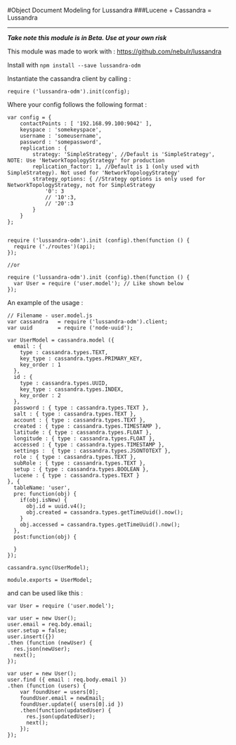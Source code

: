 #Object Document Modeling for Lussandra
###Lucene + Cassandra = Lussandra
_____
___Take note this module is in Beta. Use at your own risk___

This module was made to work with : https://github.com/nebulr/lussandra

Install with `npm install --save lussandra-odm`

Instantiate the cassandra client by calling :

`require ('lussandra-odm').init(config);`

Where your config follows the following format :

```
var config = {
    contactPoints : [ '192.168.99.100:9042' ],
    keyspace : 'somekeyspace',
    username : 'someusername',
    password : 'somepassword',
    replication : {
        strategy: 'SimpleStrategy', //Default is 'SimpleStrategy', NOTE: Use 'NetworkTopologyStrategy' for production
        replication_factor: 1, //Default is 1 (only used with SimpleStrategy). Not used for 'NetworkTopologyStrategy'
        strategy_options: { //Strategy options is only used for NetworkTopologyStrategy, not for SimpleStrategy
            '0': 3
            // '10':3,
            // '20':3
        }
    }
};


require ('lussandra-odm').init (config).then(function () {
  require ('./routes')(api);
});

//or

require ('lussandra-odm').init (config).then(function () {
  var User = require ('user.model'); // Like shown below
});

```

An example of the usage :

```
// Filename - user.model.js
var cassandra   = require ('lussandra-odm').client;
var uuid        = require ('node-uuid');

var UserModel = cassandra.model ({
  email : {
    type : cassandra.types.TEXT,
    key_type : cassandra.types.PRIMARY_KEY,
    key_order : 1
  },
  id : {
    type : cassandra.types.UUID,
    key_type : cassandra.types.INDEX,
    key_order : 2
  },
  password : { type : cassandra.types.TEXT },
  salt : { type : cassandra.types.TEXT },
  account : { type : cassandra.types.TEXT },
  created : { type : cassandra.types.TIMESTAMP },
  latitude : { type : cassandra.types.FLOAT },
  longitude : { type : cassandra.types.FLOAT },
  accessed : { type : cassandra.types.TIMESTAMP },
  settings :  { type : cassandra.types.JSONTOTEXT },
  role : { type : cassandra.types.TEXT },
  subRole : { type : cassandra.types.TEXT },
  setup : { type : cassandra.types.BOOLEAN },
  lucene : { type : cassandra.types.TEXT }
}, {
  tableName: 'user',
  pre: function(obj) {
    if(obj.isNew) {
      obj.id = uuid.v4();
      obj.created = cassandra.types.getTimeUuid().now();
    }
    obj.accessed = cassandra.types.getTimeUuid().now();
  },
  post:function(obj) {

  }
});

cassandra.sync(UserModel);

module.exports = UserModel;
```

and can be used like this :

```
var User = require ('user.model');

var user = new User();
user.email = req.bdy.email;
user.setup = false;
user.insert({})
.then (function (newUser) {
  res.json(newUser);
  next();
});

var user = new User();
user.find ({ email : req.body.email })
.then (function (users) {
    var foundUser = users[0];
    foundUser.email = newEmail;
    foundUser.update({ users[0].id })
    .then(function(updatedUser) {
      res.json(updatedUser);
      next();
    });
});

```
